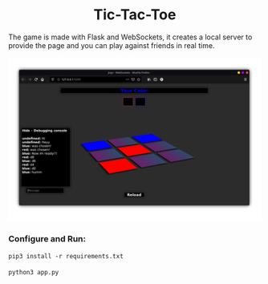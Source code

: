 <h1 align="center">Tic-Tac-Toe</h1>


The game is made with Flask and WebSockets, it creates a local server to provide the page and you can play against friends in real time.

![](img/img.png)

### Configure and Run:
```
pip3 install -r requirements.txt

python3 app.py
```
